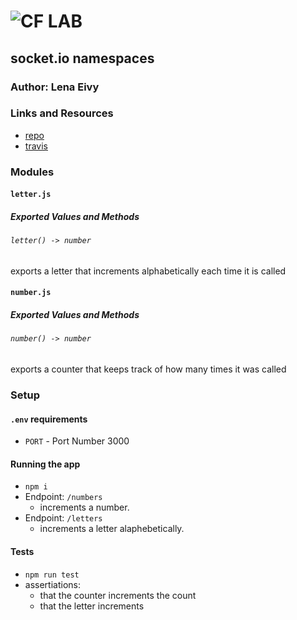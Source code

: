 ![CF](http://i.imgur.com/7v5ASc8.png) LAB
=================================================

## socket.io namespaces

### Author: Lena Eivy

### Links and Resources
* [repo](https://github.com/applena/09-socket.io-ns)
* [travis](https://travis-ci.com/applena/09-socket.io-ns.svg?branch=master)

### Modules
#### `letter.js`
##### Exported Values and Methods

###### `letter() -> number`
exports a letter that increments alphabetically each time it is called

#### `number.js`
##### Exported Values and Methods

###### `number() -> number`
exports a counter that keeps track of how many times it was called

### Setup
#### `.env` requirements
* `PORT` - Port Number 3000

#### Running the app
* `npm i`
* Endpoint: `/numbers`
  * increments a number.
* Endpoint: `/letters`
  * increments a letter alaphebetically.

#### Tests
* `npm run test`
* assertiations: 
  * that the counter increments the count
  * that the letter increments

